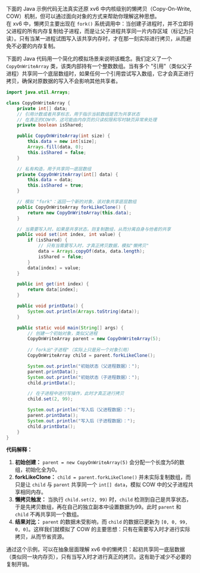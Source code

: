 下面的 Java 示例代码无法真实还原 xv6 中内核级别的懒拷贝（Copy-On-Write, COW）机制，但可以通过面向对象的方式来帮助你理解这种思想。  
在 xv6 中，懒拷贝主要出现在 `fork()` 系统调用中：当创建子进程时，并不立即将父进程的所有内存复制给子进程，而是让父子进程共享同一片内存区域（标记为只读）。只有当某一进程试图写入该共享内存时，才在那一刻实际进行拷贝，从而避免不必要的内存复制。

下面的 Java 代码用一个简化的模拟场景来说明该概念。我们定义了一个 `CopyOnWriteArray` 类，该类内部持有一个整数数组。当有多个 "引用"（类似父子进程）共享同一个底层数组时，如果任何一个引用尝试写入数组，它才会真正进行拷贝，确保对原数据的写入不会影响其他共享者。

```java
import java.util.Arrays;

class CopyOnWriteArray {
    private int[] data;
    // 引用计数或者共享标志，用于指示当前数组是否为共享状态
    // 在真正的COW中，这可能由内存页的只读权限和写时缺页异常来处理
    private boolean isShared;

    public CopyOnWriteArray(int size) {
        this.data = new int[size];
        Arrays.fill(data, 0);
        this.isShared = false;
    }

    // 私有构造，用于共享同一底层数组
    private CopyOnWriteArray(int[] data) {
        this.data = data;
        this.isShared = true;
    }

    // 模拟 "fork"：返回一个新的对象，该对象共享底层数组
    public CopyOnWriteArray forkLikeClone() {
        return new CopyOnWriteArray(this.data);
    }

    // 当需要写入时，如果是共享状态，则复制数组，从而分离自身与他者的共享
    public void set(int index, int value) {
        if (isShared) {
            // 只有当需要写入时，才真正拷贝数据，模拟"懒拷贝"
            data = Arrays.copyOf(data, data.length);
            isShared = false;
        }
        data[index] = value;
    }

    public int get(int index) {
        return data[index];
    }

    public void printData() {
        System.out.println(Arrays.toString(data));
    }

    public static void main(String[] args) {
        // 创建一个初始对象，类似父进程
        CopyOnWriteArray parent = new CopyOnWriteArray(5);
        
        // fork出"子进程"（实际上只是另一个对象引用）
        CopyOnWriteArray child = parent.forkLikeClone();

        System.out.println("初始状态（父进程数据）：");
        parent.printData();
        System.out.println("初始状态（子进程数据）：");
        child.printData();

        // 在子进程中进行写操作，此时才真正进行拷贝
        child.set(2, 99);

        System.out.println("写入后（父进程数据）：");
        parent.printData();
        System.out.println("写入后（子进程数据）：");
        child.printData();
    }
}
```

**代码解释：**

1. **初始创建：** `parent = new CopyOnWriteArray(5)` 会分配一个长度为5的数组，初始化全为0。
2. **forkLikeClone：** `child = parent.forkLikeClone()` 并未实际复制数组，而只是让 `child` 与 `parent` 共享同一个 `int[] data`，模拟 COW 中的父子进程共享相同内存。
3. **懒拷贝触发：** 当执行 `child.set(2, 99)` 时，`child` 检测到自己是共享状态，于是先拷贝数组，再在自己的独立副本中设置数据为99。此时 `parent` 和 `child` 不再共享同一个数组。
4. **结果对比：** `parent` 的数据未受影响，而 `child` 的数据已更新为 `[0, 0, 99, 0, 0]`。这样我们就模拟了 COW 的主要思想：只有在需要写入时才进行实际拷贝，从而节省资源。

通过这个示例，可以在抽象层面理解 xv6 中的懒拷贝：起初共享同一底层数据（类似同一块内存页），只有当写入时才进行真正的拷贝。这有助于减少不必要的复制开销。